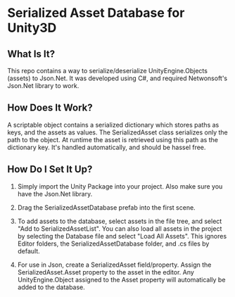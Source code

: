 Serialized Asset Database for Unity3D
==================== 

## What Is It?

This repo contains a way to serialize/deserialize UnityEngine.Objects (assets) to Json.Net. It was developed using C#, and required Netwonsoft's Json.Net library to work.

## How Does It Work?

A scriptable object contains a serialized dictionary which stores paths as keys, and the assets as values. The SerializedAsset<T> class serializes only the path to the object. At runtime the asset is retrieved using this path as the dictionary key. It's handled automatically, and should be hassel free.

## How Do I Set It Up?

1. Simply import the Unity Package into your project. Also make sure you have the Json.Net library.

2. Drag the SerializedAssetDatabase prefab into the first scene.

3. To add assets to the database, select assets in the file tree, and select "Add to SerializedAssetList". You can also load all assets in the project by selecting the Database file and select "Load All Assets". This ignores Editor folders, the SerializedAssetDatabase folder, and .cs files by default.

4. For use in Json, create a SerializedAsset<T> field/property. Assign the SerializedAsset.Asset property to the asset in the editor. Any UnityEngine.Object assigned to the Asset property will automatically be added to the database.